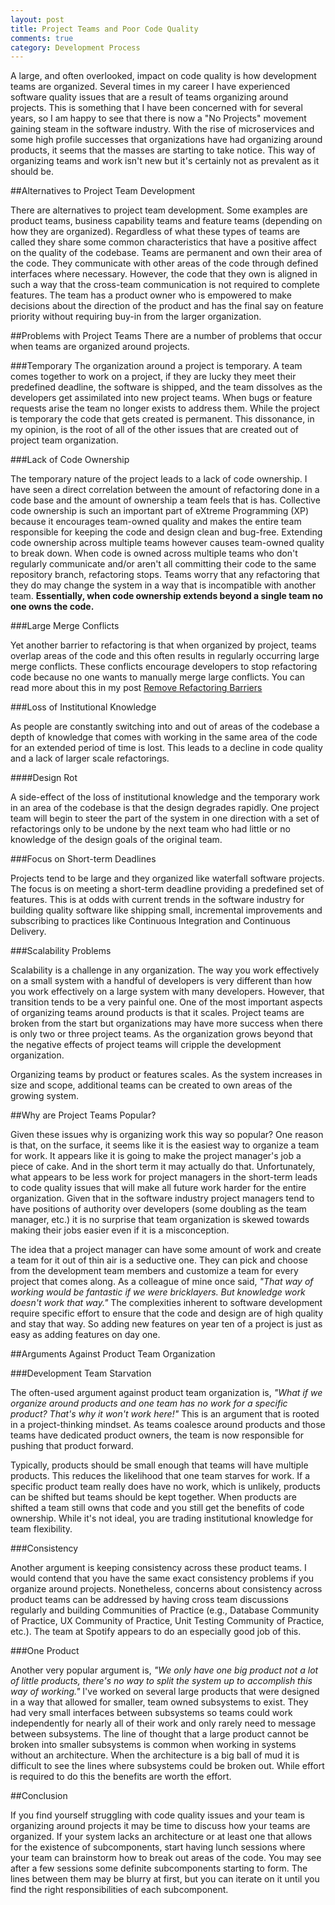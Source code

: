 ```yaml
---
layout: post
title: Project Teams and Poor Code Quality 
comments: true
category: Development Process
---
```


A large, and often overlooked, impact on code quality is how development teams are organized. Several times in my career I have experienced software quality issues that are a result of teams organizing around projects. This is something that I have been concerned with for several years, so I am happy to see that there is now a "No Projects" movement gaining steam in the software industry. With the rise of microservices and some high profile successes that organizations have had organizing around products, it seems that the masses are starting to take notice. This way of organizing teams and work isn't new but it's certainly not as prevalent as it should be.

<!--more-->
##Alternatives to Project Team Development

There are alternatives to project team development. Some examples are product teams, business capability teams and feature teams (depending on how they are organized). Regardless of what these types of teams are called they share some common characteristics that have a positive affect on the quality of the codebase. Teams are permanent and own their area of the code. They communicate with other areas of the code through defined interfaces where necessary. However, the code that they own is aligned in such a way that the cross-team communication is not required to complete features. The team has a product owner who is empowered to make decisions about the direction of the product and has the final say on feature priority without requiring buy-in from the larger organization. 

##Problems with Project Teams
There are a number of problems that occur when teams are organized around projects.
 
###Temporary
The organization around a project is temporary. A team comes together to work on a project, if they are lucky they meet their predefined deadline, the software is shipped, and the team dissolves as the developers get assimilated into new project teams. When bugs or feature requests arise the team no longer exists to address them. While the project is temporary the code that gets created is permanent. This dissonance, in my opinion, is the root of all of the other issues that are created out of project team organization.

###Lack of Code Ownership

The temporary nature of the project leads to a lack of code ownership. I have seen a direct correlation between the amount of refactoring done in a code base and the amount of ownership a team feels that is has. Collective code ownership is such an important part of eXtreme Programming (XP) because it encourages team-owned quality and makes the entire team responsible for keeping the code and design clean and bug-free. Extending code ownership across multiple teams however causes team-owned quality to break down. When code is owned across multiple teams who don't regularly communicate and/or aren't all committing their code to the same repository branch, refactoring stops. Teams worry that any refactoring that they do may change the system in a way that is incompatible with another team. **Essentially, when code ownership extends beyond a single team no one owns the code.**

###Large Merge Conflicts

Yet another barrier to refactoring is that when organized by project, teams overlap areas of the code and this often results in regularly occurring large merge conflicts. These conflicts encourage developers to stop refactoring code because no one wants to manually merge large conflicts. You can read more about this in my post [Remove Refactoring Barriers](/2014/09/06/remove-refactoring-barriers.html)

###Loss of Institutional Knowledge

As people are constantly switching into and out of areas of the codebase a depth of knowledge that comes with working in the same area of the code for an extended period of time is lost. This leads to a decline in code quality and a lack of larger scale refactorings. 

####Design Rot

A side-effect of the loss of institutional knowledge and the temporary work in an area of the codebase is that the design degrades rapidly. One project team will begin to steer the part of the system in one direction with a set of refactorings only to be undone by the next team who had little or no knowledge of the design goals of the original team.

###Focus on Short-term Deadlines 

Projects tend to be large and they organized like waterfall software projects. The focus is on meeting a short-term deadline providing a predefined set of features. This is at odds with current trends in the software industry for building quality software like shipping small, incremental improvements and subscribing to practices like Continuous Integration and Continuous Delivery.

###Scalability Problems

Scalability is a challenge in any organization. The way you work effectively on a small system with a handful of developers is very different than how you work effectively on a large system with many developers. However, that transition tends to be a very painful one. One of the most important aspects of organizing teams around products is that it scales. Project teams are broken from the start but organizations may have more success when there is only two or three project teams. As the organization grows beyond that the negative effects of project teams will cripple the development organization.

Organizing teams by product or features scales. As the system increases in size and scope, additional teams can be created to own areas of the growing system. 

##Why are Project Teams Popular?

Given these issues why is organizing work this way so popular? One reason is that, on the surface, it seems like it is the easiest way to organize a team for work. It appears like it is going to make the project manager's job a piece of cake. And in the short term it may actually do that. Unfortunately, what appears to be less work for project managers in the short-term leads to code quality issues that will make all future work harder for the entire organization. Given that in the software industry project managers tend to have positions of authority over developers (some doubling as the team manager, etc.) it is no surprise that team organization is skewed towards making their jobs easier even if it is a misconception.

The idea that a project manager can have some amount of work and create a team for it out of thin air is a seductive one. They can pick and choose from the development team members and customize a team for every project that comes along. As a colleague of mine once said, *"That way of working would be fantastic if we were bricklayers. But knowledge work doesn't work that way."* The complexities inherent to software development require specific effort to ensure that the code and design are of high quality and stay that way. So adding new features on year ten of a project is just as easy as adding features on day one.

##Arguments Against Product Team Organization

###Development Team Starvation

The often-used argument against product team organization is, *"What if we organize around products and one team has no work for a specific product? That's why it won't work here!"* This is an argument that is rooted in a project-thinking mindset. As teams coalesce around products and those teams have dedicated product owners, the team is now responsible for pushing that product forward. 

Typically, products should be small enough that teams will have multiple products. This reduces the likelihood that one team starves for work. If a specific product team really does have no work, which is unlikely, products can be shifted but teams should be kept together. When products are shifted a team still owns that code and you still get the benefits of code ownership. While it's not ideal, you are trading institutional knowledge for team flexibility. 

###Consistency

Another argument is keeping consistency across these product teams. I would contend that you have the same exact consistency problems if you organize around projects. Nonetheless, concerns about consistency across product teams can be addressed by having cross team discussions regularly and building Communities of Practice (e.g., Database Community of Practice, UX Community of Practice, Unit Testing Community of Practice, etc.). The team at Spotify appears to do an especially good job of this.  

###One Product

Another very popular argument is, *"We only have one big product not a lot of little products, there's no way to split the system up to accomplish this way of working."* I've worked on several large products that were designed in a way that allowed for smaller, team owned subsystems to exist. They had very small interfaces between subsystems so teams could work independently for nearly all of their work and only rarely need to message between subsystems. The line of thought that a large product cannot be broken into smaller subsystems is common when working in systems without an architecture. When the architecture is a big ball of mud it is difficult to see the lines where subsystems could be broken out. While effort is required to do this the benefits are worth the effort. 

##Conclusion 

If you find yourself struggling with code quality issues and your team is organizing around projects it may be time to discuss how your teams are organized. If your system lacks an architecture or at least one that allows for the existence of subcomponents, start having lunch sessions where your team can brainstorm how to break out areas of the code. You may see after a few sessions some definite subcomponents starting to form. The lines between them may be blurry at first, but you can iterate on it until you find the right responsibilities of each subcomponent.
